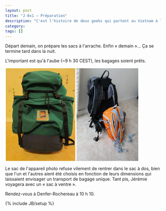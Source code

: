 ```yaml
---
layout: post
title: "J-0x1 — Préparation"
description: "C'est l'histoire de deux geeks qui partent au Vietnam à l'arrache."
category:
tags: []
---
```

Départ demain, on prépare les sacs à l'arrache. Enfin « demain »… Ça se termine tard dans la nuit.

L'important est qu'à l'aube (~9 h 30 CEST), les bagages soient prêts.

<img src="/images/20130407-sac-albin.jpg" style="height:300px;float:left;margin:2px" title="Sac d'Albin" />
<img src="/images/20130407-sac-jeremie.jpg" style="height:300px;float:left;margin:2px" title="Sacs de Jérémie" />
<br style="clear:both"/>

Le sac de l'appareil photo refuse vilement de rentrer dans le sac à dos, bien que l'un et l'autres aient été choisis en fonction de leurs dimensions qui laissaient envisager un transport de bagage unique. Tant pis, Jérémie voyagera avec un « sac à ventre ».

Rendez-vous à Denfer-Rochereau à 10 h 10.

{% include JB/setup %}
